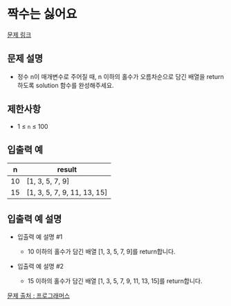 # 짝수는 싫어요

[문제 링크](https://school.programmers.co.kr/learn/courses/30/lessons/120813)

## 문제 설명

- 정수 n이 매개변수로 주어질 때, n 이하의 홀수가 오름차순으로 담긴 배열을 return하도록 solution 함수를 완성해주세요.

## 제한사항

- 1 ≤ `n` ≤ 100

## 입출력 예

| n   | result                      |
| --- | --------------------------- |
| 10  | [1, 3, 5, 7, 9]             |
| 15  | [1, 3, 5, 7, 9, 11, 13, 15] |

## 입출력 예 설명

- 입출력 예 설명 #1

  - 10 이하의 홀수가 담긴 배열 [1, 3, 5, 7, 9]를 return합니다.

- 입출력 예 설명 #2
  - 15 이하의 홀수가 담긴 배열 [1, 3, 5, 7, 9, 11, 13, 15]를 return합니다.

[문제 출처 : 프로그래머스](https://school.programmers.co.kr/learn/challenges?order=acceptance_desc&levels=0)
